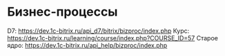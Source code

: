 # Бизнес-процессы
D7: https://dev.1c-bitrix.ru/api_d7/bitrix/bizproc/index.php
Курс: https://dev.1c-bitrix.ru/learning/course/index.php?COURSE_ID=57
Старое ядро: https://dev.1c-bitrix.ru/api_help/bizproc/index.php
